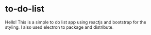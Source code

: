 ﻿# to-do-list
Hello! This is a simple to do list app using reactjs and bootstrap for the styling. I also used electron to package and distribute.
